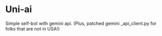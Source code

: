 # Uni-ai
Simple self-bot with gemini api. (Plus, patched gemini _api_client.py for folks that are not in USA!)
